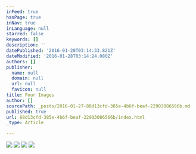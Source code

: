 ```yaml
---
inFeed: true
hasPage: true
inNav: true
inLanguage: null
starred: false
keywords: []
description: ''
datePublished: '2016-01-28T03:14:33.821Z'
dateModified: '2016-01-28T03:14:24.080Z'
authors: []
publisher:
  name: null
  domain: null
  url: null
  favicon: null
title: Four Images
author: []
sourcePath: _posts/2016-01-27-88d13cfd-385e-4b6f-beaf-22903086566b.md
published: true
url: 88d13cfd-385e-4b6f-beaf-22903086566b/index.html
_type: Article

---
```

![](https://the-grid-user-content.s3-us-west-2.amazonaws.com/3479920a-31bc-4104-8400-7ee0a2c6ef67.jpg)
![](https://the-grid-user-content.s3-us-west-2.amazonaws.com/c3bf5d92-736a-4fda-ae8b-8973c2d7298b.jpg)
![](https://the-grid-user-content.s3-us-west-2.amazonaws.com/4a8327db-dc1f-4f23-b393-2fb8164c8f0d.jpg)
![](https://the-grid-user-content.s3-us-west-2.amazonaws.com/e782c134-3958-4b5a-a343-f77c0f14f648.jpg)